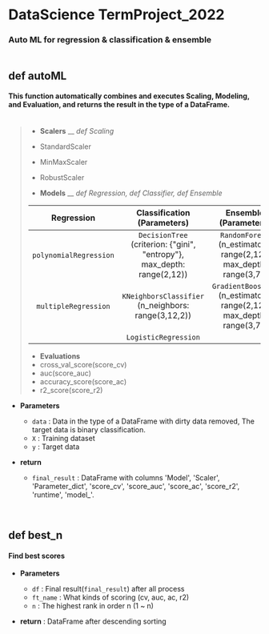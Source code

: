# DataScience TermProject_2022
### Auto ML for regression & classification & ensemble<br><br>


## def autoML
#### This function automatically combines and executes Scaling, Modeling, and Evaluation, and returns the result in the type of a DataFrame.<br><br>


>- __Scalers__ __ <em>def Scaling</em>
>  -  StandardScaler
>  - MinMaxScaler
>  - RobustScaler
>
>- __Models__ __ <em>def Regression, def Classifier, def Ensemble</em>
>
>| Regression | Classification<br>(Parameters) | Ensemble<br>(Parameters) |
>|:---:|:---:|:---:|
>| `polynomialRegression` | `DecisionTree`<br>(criterion: {"gini", "entropy"}, max_depth: range(2,12)) | `RandomForest`<br>(n_estimators: range(2,12), max_depth: range(3,7)) |
>| `multipleRegression` | `KNeighborsClassifier`<br>(n_neighbors: range(3,12,2)) | `GradientBoosting`<br>(n_estimators: range(2,12), max_depth: range(3,7)) |
>|  | `LogisticRegression` |  |
>
>- __Evaluations__
>  - cross_val_score(score_cv)
>  - auc(score_auc)
>  - accuracy_score(score_ac)
>  - r2_score(score_r2)<br>

- __Parameters__
  - `data` : Data in the type of a DataFrame with dirty data removed, The target data is binary classification.
  - `X` : Training dataset
  - `y` : Target data

- __return__
  - `final_result` : DataFrame with columns 'Model', 'Scaler', 'Parameter_dict', 'score_cv', 'score_auc', 'score_ac', 'score_r2', 'runtime', 'model_'.

<br>


## def best_n
#### Find best scores<br>

- __Parameters__
  - `df` : Final result(`final_result`) after all process
  - `ft_name` : What kinds of scoring (cv, auc, ac, r2)
  - `n` : The highest rank in order n (1 ~ n)


- __return__ : DataFrame after descending sorting





